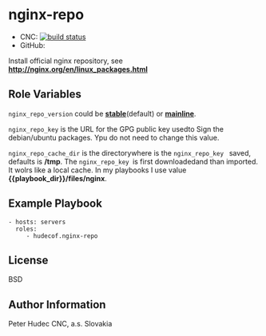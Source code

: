 # nginx-repo

- CNC: [![build status](https://source.cnc.sk/ansible/role-nginx-repo/badges/master/build.svg)](https://source.cnc.sk/ansible/role-nginx-repo/commits/master)
- GitHub:


Install official nginx repository, see **http://nginx.org/en/linux_packages.html**

## Role Variables

`nginx_repo_version` could be **[stable](http://nginx.org/en/linux_packages.html#stable)**(default) or **[mainline](http://nginx.org/en/linux_packages.html#mainline)**.

`nginx_repo_key` is the URL for the GPG public key usedto Sign the debian/ubuntu packages. Ypu do not need to change this value.

`nginx_repo_cache_dir` is the directorywhere is the `nginx_repo_key ` saved, defaults is **/tmp**. The `nginx_repo_key `is first downloadedand than imported. It wolrs like a local cache. In my playbooks I use value **{{playbook_dir}}/files/nginx**.

## Example Playbook

    - hosts: servers
      roles:
         - hudecof.nginx-repo

## License

BSD

## Author Information

Peter Hudec
CNC, a.s.
Slovakia
